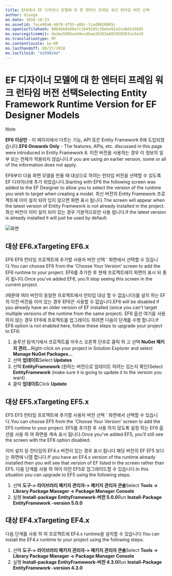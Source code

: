 ```yaml
---
title: EF6에서 EF 디자이너 모델에 대 한 엔터티 프레임 워크 런타임 버전 선택
author: divega
ms.date: 2016-10-23
ms.assetid: 7ace90a6-46f8-4f55-a88c-7cad9620085c
ms.openlocfilehash: 8864bb8166a7c16455d5c3bebe91e2ce8d142685
ms.sourcegitcommit: dadee5905ada9ecdbae28363a682950383ce3e10
ms.translationtype: MT
ms.contentlocale: ko-KR
ms.lasthandoff: 08/27/2018
ms.locfileid: "42998244"
---
```

# <a name="selecting-entity-framework-runtime-version-for-ef-designer-models"></a><span data-ttu-id="46dcb-102">EF 디자이너 모델에 대 한 엔터티 프레임 워크 런타임 버전 선택</span><span class="sxs-lookup"><span data-stu-id="46dcb-102">Selecting Entity Framework Runtime Version for EF Designer Models</span></span>
> [!NOTE]
> <span data-ttu-id="46dcb-103">**EF6 이상만** - 이 페이지에서 다루는 기능, API 등은 Entity Framework 6에 도입되었습니다.</span><span class="sxs-lookup"><span data-stu-id="46dcb-103">**EF6 Onwards Only** - The features, APIs, etc. discussed in this page were introduced in Entity Framework 6.</span></span> <span data-ttu-id="46dcb-104">이전 버전을 사용하는 경우 이 정보의 일부 또는 전체가 적용되지 않습니다.</span><span class="sxs-lookup"><span data-stu-id="46dcb-104">If you are using an earlier version, some or all of the information does not apply.</span></span>

<span data-ttu-id="46dcb-105">EF6부터 다음 화면 모델을 만들 때 대상으로 하려는 런타임 버전을 선택할 수 있도록 EF 디자이너에 추가 되었습니다.</span><span class="sxs-lookup"><span data-stu-id="46dcb-105">Starting with EF6 the following screen was added to the EF Designer to allow you to select the version of the runtime you wish to target when creating a model.</span></span> <span data-ttu-id="46dcb-106">최신 버전의 Entity Framework 프로젝트에 이미 설치 되어 있지 않으면 화면 표시 됩니다.</span><span class="sxs-lookup"><span data-stu-id="46dcb-106">The screen will appear when the latest version of Entity Framework is not already installed in the project.</span></span> <span data-ttu-id="46dcb-107">최신 버전이 이미 설치 되어 있는 경우 기본적으로만 사용 됩니다.</span><span class="sxs-lookup"><span data-stu-id="46dcb-107">If the latest version is already installed it will just be used by default.</span></span>

![화면](~/ef6/media/screen.png)


## <a name="targeting-ef6x"></a><span data-ttu-id="46dcb-109">대상 EF6.x</span><span class="sxs-lookup"><span data-stu-id="46dcb-109">Targeting EF6.x</span></span>

<span data-ttu-id="46dcb-110">EF6 EF6 런타임 프로젝트에 추가할 사용자 버전 선택 ' 화면에서 선택할 수 있습니다.</span><span class="sxs-lookup"><span data-stu-id="46dcb-110">You can choose EF6 from the 'Choose Your Version' screen to add the EF6 runtime to your project.</span></span> <span data-ttu-id="46dcb-111">EF6를 추가한 후 현재 프로젝트에이 화면이 표시 되 중지 됩니다.</span><span class="sxs-lookup"><span data-stu-id="46dcb-111">Once you've added EF6, you’ll stop seeing this screen in the current project.</span></span>

<span data-ttu-id="46dcb-112">(때문에 여러 버전의 동일한 프로젝트에서 런타임 대상 할 수 없습니다)를 설치 하는 EF의 이전 버전을 이미 있는 경우 EF6은 사용할 수 없습니다.</span><span class="sxs-lookup"><span data-stu-id="46dcb-112">EF6 will be disabled if you already have an older version of EF installed (since you can't target multiple versions of the runtime from the same project).</span></span> <span data-ttu-id="46dcb-113">EF6 옵션 여기을 사용 하지 않는 경우 EF6에 프로젝트를 업그레이드 하려면 다음이 단계를 수행 합니다.</span><span class="sxs-lookup"><span data-stu-id="46dcb-113">If EF6 option is not enabled here, follow these steps to upgrade your project to EF6:</span></span>

1.  <span data-ttu-id="46dcb-114">솔루션 탐색기에서 프로젝트를 마우스 오른쪽 단추로 클릭 하 고 선택 **NuGet 패키지 관리...**</span><span class="sxs-lookup"><span data-stu-id="46dcb-114">Right-click on your project in Solution Explorer and select **Manage NuGet Packages...**</span></span>
2.  <span data-ttu-id="46dcb-115">선택 **업데이트**</span><span class="sxs-lookup"><span data-stu-id="46dcb-115">Select **Updates**</span></span>
3.  <span data-ttu-id="46dcb-116">선택 **EntityFramework** (원하는 버전으로 업데이트 하려는 있는지 확인)</span><span class="sxs-lookup"><span data-stu-id="46dcb-116">Select **EntityFramework** (make sure it is going to update it to the version you want)</span></span>
4.  <span data-ttu-id="46dcb-117">클릭 **업데이트**</span><span class="sxs-lookup"><span data-stu-id="46dcb-117">Click **Update**</span></span>

 

## <a name="targeting-ef5x"></a><span data-ttu-id="46dcb-118">대상 EF5.x</span><span class="sxs-lookup"><span data-stu-id="46dcb-118">Targeting EF5.x</span></span>

<span data-ttu-id="46dcb-119">EF5 EF5 런타임 프로젝트에 추가할 사용자 버전 선택 ' 화면에서 선택할 수 있습니다.</span><span class="sxs-lookup"><span data-stu-id="46dcb-119">You can choose EF5 from the 'Choose Your Version' screen to add the EF5 runtime to your project.</span></span> <span data-ttu-id="46dcb-120">EF5를 추가한 후 사용 하지 않도록 설정 하는 EF6 옵션을 사용 하 여 화면을 계속 표시 됩니다.</span><span class="sxs-lookup"><span data-stu-id="46dcb-120">Once you've added EF5, you’ll still see the screen with the EF6 option disabled.</span></span>

<span data-ttu-id="46dcb-121">이미 설치 된 런타임의 EF4.x 버전이 있는 경우 표시 됩니다 해당 버전의 EF EF5 보다는 화면에 나열 합니다.</span><span class="sxs-lookup"><span data-stu-id="46dcb-121">If you have an EF4.x version of the runtime already installed then you will see that version of EF listed in the screen rather than EF5.</span></span> <span data-ttu-id="46dcb-122">다음 단계를 사용 하 여이 이런 EF5로 업그레이드할 수 있습니다.</span><span class="sxs-lookup"><span data-stu-id="46dcb-122">In this situation you can upgrade to EF5 using the following steps:</span></span>

1.  <span data-ttu-id="46dcb-123">선택 **도구-&gt; 라이브러리 패키지 관리자-&gt; 패키지 관리자 콘솔**</span><span class="sxs-lookup"><span data-stu-id="46dcb-123">Select **Tools -&gt; Library Package Manager -&gt; Package Manager Console**</span></span>
2.  <span data-ttu-id="46dcb-124">실행 **Install-package EntityFramework-버전 5.0.0**</span><span class="sxs-lookup"><span data-stu-id="46dcb-124">Run **Install-Package EntityFramework -version 5.0.0**</span></span>

 

## <a name="targeting-ef4x"></a><span data-ttu-id="46dcb-125">대상 EF4.x</span><span class="sxs-lookup"><span data-stu-id="46dcb-125">Targeting EF4.x</span></span>

<span data-ttu-id="46dcb-126">다음 단계를 사용 하 여 프로젝트에 EF4.x runtime을 설치할 수 있습니다.</span><span class="sxs-lookup"><span data-stu-id="46dcb-126">You can install the EF4.x runtime to your project using the following steps:</span></span>

1.  <span data-ttu-id="46dcb-127">선택 **도구-&gt; 라이브러리 패키지 관리자-&gt; 패키지 관리자 콘솔**</span><span class="sxs-lookup"><span data-stu-id="46dcb-127">Select **Tools -&gt; Library Package Manager -&gt; Package Manager Console**</span></span>
2.  <span data-ttu-id="46dcb-128">실행 **Install-package EntityFramework-버전 4.3.0**</span><span class="sxs-lookup"><span data-stu-id="46dcb-128">Run **Install-Package EntityFramework -version 4.3.0**</span></span>
